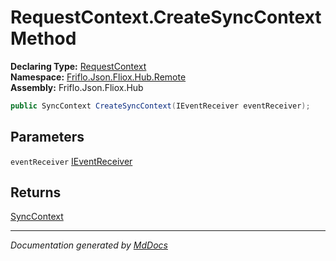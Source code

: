 ﻿<!--  
  <auto-generated>   
    The contents of this file were generated by a tool.  
    Changes to this file may be list if the file is regenerated  
  </auto-generated>   
-->

# RequestContext.CreateSyncContext Method

**Declaring Type:** [RequestContext](../index.md)  
**Namespace:** [Friflo.Json.Fliox.Hub.Remote](../../index.md)  
**Assembly:** Friflo.Json.Fliox.Hub

```csharp
public SyncContext CreateSyncContext(IEventReceiver eventReceiver);
```

## Parameters

`eventReceiver`  [IEventReceiver](../../../Host/Event/IEventReceiver/index.md)

## Returns

[SyncContext](../../../Host/SyncContext/index.md)

___

*Documentation generated by [MdDocs](https://github.com/ap0llo/mddocs)*

